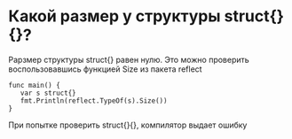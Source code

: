 # Какой размер у структуры struct{}{}?

Рарзмер структуры struct{} равен нулю. Это можно проверить воспользовавшись функцией Size из пакета reflect

```
func main() {
   var s struct{}
   fmt.Println(reflect.TypeOf(s).Size())
}
```

При попытке проверить struct{}{}, компилятор выдает ошибку